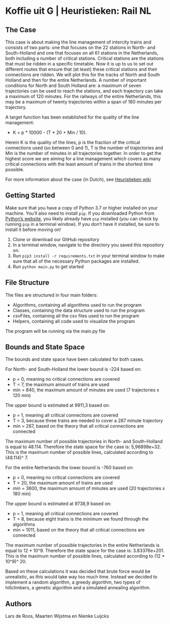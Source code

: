 # Koffie uit G | Heuristieken: Rail NL 

## The Case
This case is about making the line management of intercity trains and consists of two parts: one that focuses on the 22 stations in North- and South-Holland and one that focuses on all 61 stations in the Netherlands, both including a number of critical stations. Critical stations are the stations that must be ridden in a specific timetable. Now it is up to us to set out different routes that ensure that (at least) these critical stations and their connections are ridden. We will plot this for the tracks of North and South Holland and then for the entire Netherlands. A number of important conditions for North and South Holland are: a maximum of seven trajectories can be used to reach the stations, and each trajectory can take a maximum of 120 minutes. For the railways of the entire Netherlands, this may be a maximum of twenty trajectories within a span of 180 minutes per trajectory.

A target function has been established for the quality of the line management: 
- K = p * 10000 - (T * 20 + Min / 10).

Herein K is the quality of the lines, p is the fraction of the critical connections used (so between 0 and 1), T is the number of trajectories and Min is the number of minutes in all trajectories together. In order to get the highest score we are aiming for a line management which covers as many critical connections with the least amount of trains in the shortest time possible. 

For more information about the case (in Dutch), see [Heuristieken wiki](http://heuristieken.nl/wiki/index.php?title=RailNL)

## Getting Started
Make sure that you have a copy of Python 3.7 or higher installed on your machine. You’ll also need to install `pip`. If you downloaded Python from [Python’s website](https://www.python.org/downloads/), you likely already have `pip` installed (you can check by running `pip` in a terminal window). If you don’t have it installed, be sure to install it before moving on!
1. Clone or download our GitHub repository 
2. In a terminal window, navigate to the directory you saved this repository on.
3. Run `pip3 install -r requirements.txt` in your terminal window to make sure that all of the necessary Python packages are installed.
4. Run `python main.py` to get started

## File Structure
The files are structured in four main folders:
- Algorithms, containing all algorithms used to run the program
- Classes, containing the data structure used to run the program
- csvFiles, containing all the csv files used to run the program
- Helpers,  containing all code used to visualize the program

The program will be running via the main.py file

## Bounds and State Space
The bounds and state space have been calculated for both cases. 

For North- and South-Holland the lower bound is -224 based on:
- p = 0, meaning no critical connections are covered
- T = 7, the maximum amount of trains are used
- min = 840, the maximum amount of minutes are used (7 trajectories x 120 min)

The upper bound is estimated at 9911,3 based on:
- p = 1, meaning all critical connections are covered
- T = 3, because three trains are needed to cover a 287 minute trajectory
- min = 287,  based on the theory that all critical connections are connected

The maximum number of possible trajectories in North- and South-Holland is equal to 48.114. Therefore the state space for the case is: 5,96898e+32. This is the maximum number of possible lines, calculated according to (48.114)^ 7. 


For the entire Netherlands the lower bound is -760 based on:
- p = 0, meaning no critical connections are covered
- T = 20, the maximum amount of trains are used
- min = 3600,  the maximum amount of minutes are used (20 trajectories x 180 min)

The upper bound is estimated at 9738,9 based on:
- p = 1, meaning all critical connections are covered
- T = 8, because eight trains is the minimum we found through the algorithms
- min = 1011, based on the theory that all critical connections are connected

The maximum number of possible trajectories in the entire Netherlands is equal to 12 * 10^9. Therefore the state space for the case is: 3.83376e+201. This is the maximum number of possible lines, calculated according to (12 * 10^9)^ 20. 

Based on these calculations it was decided that brute force would be unrealistic, as this would take way too much time. Instead we decided to implement a random algorithm, a greedy algorithm, two types of hillclimbers, a genetic algorithm and a simulated annealing algorithm.

## Authors
Lars de Roos, Maarten Wijstma en Nienke Luijcks

